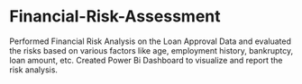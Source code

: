 # Financial-Risk-Assessment
Performed Financial Risk Analysis on the Loan Approval Data and evaluated the risks based on various factors like age, employment history, bankruptcy, loan amount, etc. Created Power Bi Dashboard to visualize and report the risk analysis.
